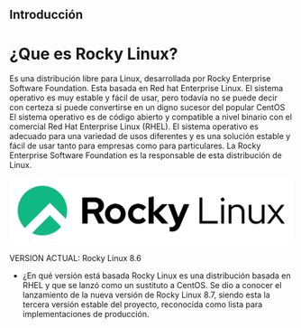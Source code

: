 ## Introducción
# ¿Que es Rocky Linux?
Es una distribución libre para Linux, desarrollada por Rocky Enterprise Software Foundation. Esta basada en Red hat Enterprise Linux.
El sistema operativo es muy estable y fácil de usar, pero todavía no se puede decir con certeza si puede convertirse en un digno sucesor del popular CentOS
El sistema operativo es de código abierto y compatible a nivel binario con el comercial Red Hat Enterprise Linux (RHEL). El sistema operativo es adecuado para una variedad de usos diferentes y es una solución estable y fácil de usar tanto para empresas como para particulares. La Rocky Enterprise Software Foundation es la responsable de esta distribución de Linux.

![image](rocky-linuxLOGO.png)

VERSION ACTUAL: Rocky Linux 8.6

- ¿En qué versión está basada
Rocky Linux es una distribución basada en RHEL y que se lanzó como un sustituto a CentOS. Se dio a conocer el lanzamiento de la nueva versión de Rocky Linux 8.7, siendo esta la tercera versión estable del proyecto, reconocida como lista para implementaciones de producción.
